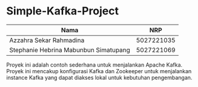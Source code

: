 # Simple-Kafka-Project

| Nama | NRP |
| ---------------------- | ---------- |
| Azzahra Sekar Rahmadina | 5027221035 |
| Stephanie Hebrina Mabunbun Simatupang  | 5027221069 |

Proyek ini adalah contoh sederhana untuk menjalankan Apache Kafka. Proyek ini mencakup konfigurasi Kafka dan Zookeeper untuk menjalankan instance Kafka yang dapat diakses lokal untuk kebutuhan pengembangan.
